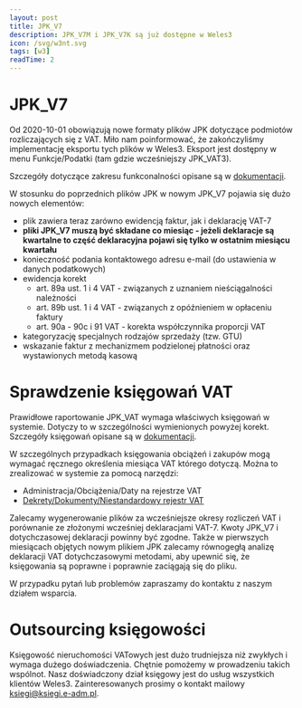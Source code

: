 ```yaml
---
layout: post
title: JPK_V7
description: JPK_V7M i JPK_V7K są już dostępne w Weles3
icon: /svg/w3nt.svg
tags: [w3]
readTime: 2
---
```


# JPK_V7

Od 2020-10-01 obowiązują nowe formaty plików JPK dotyczące podmiotów rozliczających
się z VAT. Miło nam poinformować, że zakończyliśmy implementację eksportu
tych plików w Weles3. Eksport jest dostępny w menu Funkcje/Podatki (tam gdzie wcześniejszy
JPK_VAT3).

Szczegóły dotyczące zakresu funkconalności opisane są w [dokumentacji](https://doc.weles3.pl/ksiegowe/eksportplikowpodatkowych/Zalozenia-JPK_V7.html).

W stosunku do poprzednich plików JPK w nowym JPK_V7 pojawia się dużo nowych elementów:
- plik zawiera teraz zarówno ewidencją faktur, jak i deklarację VAT-7
- __pliki JPK_V7 muszą być składane co miesiąc - jeżeli deklaracje są kwartalne to część
deklaracyjna pojawi się tylko w ostatnim miesiącu kwartału__
- konieczność podania kontaktowego adresu e-mail (do ustawienia w danych podatkowych)
- ewidencja korekt
  - art. 89a ust. 1 i 4 VAT - związanych z uznaniem nieściągalności należności
  - art. 89b ust. 1 i 4 VAT - związanych z opóźnieniem w opłaceniu faktury
  - art. 90a - 90c i 91 VAT - korekta współczynnika proporcji VAT
- kategoryzację specjalnych rodzajów sprzedaży (tzw. GTU)
- wskazanie faktur z mechanizmem podzielonej płatności oraz wystawionych metodą kasową

# Sprawdzenie księgowań VAT

Prawidłowe raportowanie JPK_VAT wymaga właściwych księgowań w systemie. Dotyczy to w
szczególności wymienionych powyżej korekt. Szczegóły księgowań opisane są w [dokumentacji](https://doc.weles3.pl/ksiegowe/eksportplikowpodatkowych/Zalozenia-JPK_V7.html).

W szczególnych przypadkach księgowania obciążeń i zakupów mogą wymagać ręcznego określenia miesiąca
VAT którego dotyczą. Można to zrealizować w systemie za pomocą narzędzi:
- Administracja/Obciążenia/Daty na rejestrze VAT
- [Dekrety/Dokumenty/Niestandardowy rejestr VAT](https://doc.weles3.pl/ksiegowe/system/Niestandardowy-rejestr-vat.html)

Zalecamy wygenerowanie plików za wcześniejsze okresy rozliczeń VAT i porównanie ze złożonymi
wcześniej deklaracjami VAT-7. Kwoty JPK_V7 i dotychczasowej deklaracji powinny być zgodne.
Także w pierwszych miesiącach objętych nowym plikiem JPK zalecamy równogegłą analizę
deklaracji VAT dotychczasowymi metodami, aby upewnić się, że księgowania są poprawne
i poprawnie zaciągają się do pliku.

W przypadku pytań lub problemów zapraszamy do kontaktu z naszym działem wsparcia.

# Outsourcing księgowości

Księgowość nieruchomości VATowych jest dużo trudniejsza niż zwykłych i wymaga dużego doświadczenia.
Chętnie pomożemy w prowadzeniu takich wspólnot. Nasz doświadczony dział księgowy jest
do usług wszystkich klientów Weles3. Zainteresowanych prosimy o kontakt mailowy [ksiegi@ksiegi.e-adm.pl](ksiegi@ksiegi.e-adm.pl).